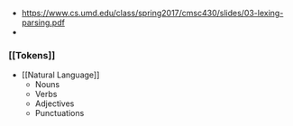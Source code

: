 - https://www.cs.umd.edu/class/spring2017/cmsc430/slides/03-lexing-parsing.pdf
- 
### [[Tokens]]
- [[Natural Language]]
	- Nouns
	- Verbs
	- Adjectives
	- Punctuations